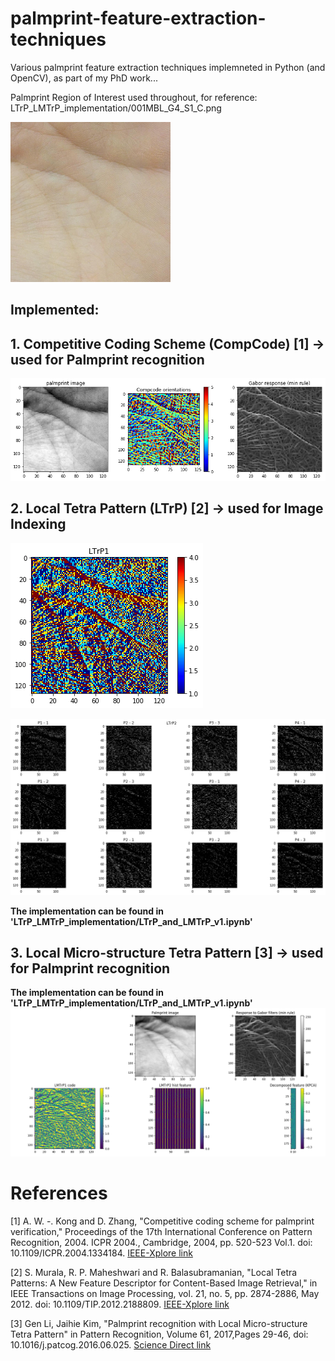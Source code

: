 # palmprint-feature-extraction-techniques
Various palmprint feature extraction techniques implemneted in Python (and OpenCV), as part of my PhD work...

Palmprint Region of Interest used throughout, for reference: LTrP_LMTrP_implementation/001MBL_G4_S1_C.png

![alt text](LTrP_LMTrP_implementation/001MBL_G4_S1_C.png "Logo Title Text 1")

## Implemented:
## 1. Competitive Coding Scheme (CompCode) \[1] -> used for Palmprint recognition

![alt text](CompCode_implementation/compcode.png "Logo Title Text 1")
## 2. Local Tetra Pattern (LTrP)  \[2] -> used for Image Indexing

![alt text](LTrP_LMTrP_implementation/ltrp1_v1.png "Logo Title Text 1")


![alt text](LTrP_LMTrP_implementation/ltrp2_v1.png "Logo Title Text 1")

**The implementation can be found in 'LTrP_LMTrP_implementation/LTrP_and_LMTrP_v1.ipynb'**


## 3. Local Micro-structure Tetra Pattern  \[3] -> used for Palmprint recognition

**The implementation can be found in 'LTrP_LMTrP_implementation/LTrP_and_LMTrP_v1.ipynb'**
![alt text](LTrP_LMTrP_implementation/input_and_intermediate_features_v1.png "Logo Title Text 1")

# References
\[1] A. W. -. Kong and D. Zhang, "Competitive coding scheme for palmprint verification," Proceedings of the 17th International Conference on Pattern Recognition, 2004. ICPR 2004., Cambridge, 2004, pp. 520-523 Vol.1. doi: 10.1109/ICPR.2004.1334184. [IEEE-Xplore link](https://ieeexplore.ieee.org/document/1334184)

\[2] S. Murala, R. P. Maheshwari and R. Balasubramanian, "Local Tetra Patterns: A New Feature Descriptor for Content-Based Image Retrieval," in IEEE Transactions on Image Processing, vol. 21, no. 5, pp. 2874-2886, May 2012.
doi: 10.1109/TIP.2012.2188809. [IEEE-Xplore link](https://ieeexplore.ieee.org/abstract/document/6175124)

\[3] Gen Li, Jaihie Kim, "Palmprint recognition with Local Micro-structure Tetra Pattern" in Pattern Recognition, Volume 61, 2017,Pages 29-46, doi: 10.1016/j.patcog.2016.06.025. [Science Direct link](http://www.sciencedirect.com/science/article/pii/S003132031630142X)



